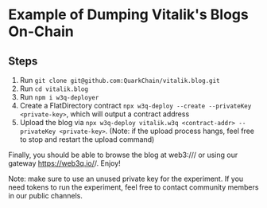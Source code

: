 # Example of Dumping Vitalik's Blogs On-Chain
## Steps
1. Run `git clone git@github.com:QuarkChain/vitalik.blog.git`
2. Run `cd vitalik.blog`
3. Run `npm i w3q-deployer`
4. Create a FlatDirectory contract `npx w3q-deploy --create --privateKey <private-key>`, which will output a contract address
5. Upload the blog via `npx w3q-deploy vitalik.w3q <contract-addr> --privateKey <private-key>`. (Note: if the upload process hangs, feel free to stop and restart the upload command)


Finally, you should be able to browse the blog at web3://<contract-addr>/ or using our gateway https://web3q.io/<contract-addr>/.  Enjoy!


Note: make sure to use an unused private key for the experiment.  If you need tokens to run the experiment, feel free to contact community members in our public channels.
